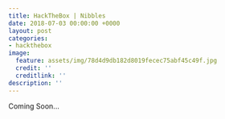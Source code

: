 ```yaml
---
title: HackTheBox | Nibbles
date: 2018-07-03 00:00:00 +0000
layout: post
categories:
- hackthebox
image:
  feature: assets/img/78d4d9db182d8019fecec75abf45c49f.jpg
  credit: ''
  creditlink: ''
description: ''
---
```

Coming Soon...